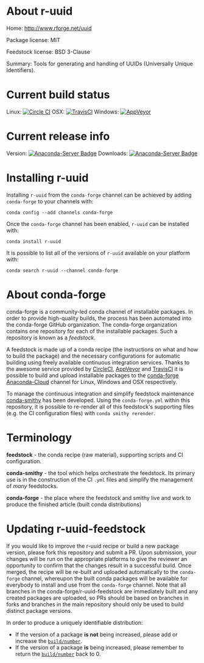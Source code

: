 About r-uuid
============

Home: http://www.rforge.net/uuid

Package license: MIT

Feedstock license: BSD 3-Clause

Summary: Tools for generating and handling of UUIDs (Universally Unique Identifiers).



Current build status
====================

Linux: [![Circle CI](https://circleci.com/gh/conda-forge/r-uuid-feedstock.svg?style=shield)](https://circleci.com/gh/conda-forge/r-uuid-feedstock)
OSX: [![TravisCI](https://travis-ci.org/conda-forge/r-uuid-feedstock.svg?branch=master)](https://travis-ci.org/conda-forge/r-uuid-feedstock)
Windows: [![AppVeyor](https://ci.appveyor.com/api/projects/status/github/conda-forge/r-uuid-feedstock?svg=True)](https://ci.appveyor.com/project/conda-forge/r-uuid-feedstock/branch/master)

Current release info
====================
Version: [![Anaconda-Server Badge](https://anaconda.org/conda-forge/r-uuid/badges/version.svg)](https://anaconda.org/conda-forge/r-uuid)
Downloads: [![Anaconda-Server Badge](https://anaconda.org/conda-forge/r-uuid/badges/downloads.svg)](https://anaconda.org/conda-forge/r-uuid)

Installing r-uuid
=================

Installing `r-uuid` from the `conda-forge` channel can be achieved by adding `conda-forge` to your channels with:

```
conda config --add channels conda-forge
```

Once the `conda-forge` channel has been enabled, `r-uuid` can be installed with:

```
conda install r-uuid
```

It is possible to list all of the versions of `r-uuid` available on your platform with:

```
conda search r-uuid --channel conda-forge
```


About conda-forge
=================

conda-forge is a community-led conda channel of installable packages.
In order to provide high-quality builds, the process has been automated into the
conda-forge GitHub organization. The conda-forge organization contains one repository
for each of the installable packages. Such a repository is known as a *feedstock*.

A feedstock is made up of a conda recipe (the instructions on what and how to build
the package) and the necessary configurations for automatic building using freely
available continuous integration services. Thanks to the awesome service provided by
[CircleCI](https://circleci.com/), [AppVeyor](http://www.appveyor.com/)
and [TravisCI](https://travis-ci.org/) it is possible to build and upload installable
packages to the [conda-forge](https://anaconda.org/conda-forge)
[Anaconda-Cloud](http://docs.anaconda.org/) channel for Linux, Windows and OSX respectively.

To manage the continuous integration and simplify feedstock maintenance
[conda-smithy](http://github.com/conda-forge/conda-smithy) has been developed.
Using the ``conda-forge.yml`` within this repository, it is possible to re-render all of
this feedstock's supporting files (e.g. the CI configuration files) with ``conda smithy rerender``.


Terminology
===========

**feedstock** - the conda recipe (raw material), supporting scripts and CI configuration.

**conda-smithy** - the tool which helps orchestrate the feedstock.
                   Its primary use is in the construction of the CI ``.yml`` files
                   and simplify the management of *many* feedstocks.

**conda-forge** - the place where the feedstock and smithy live and work to
                  produce the finished article (built conda distributions)


Updating r-uuid-feedstock
=========================

If you would like to improve the r-uuid recipe or build a new
package version, please fork this repository and submit a PR. Upon submission,
your changes will be run on the appropriate platforms to give the reviewer an
opportunity to confirm that the changes result in a successful build. Once
merged, the recipe will be re-built and uploaded automatically to the
`conda-forge` channel, whereupon the built conda packages will be available for
everybody to install and use from the `conda-forge` channel.
Note that all branches in the conda-forge/r-uuid-feedstock are
immediately built and any created packages are uploaded, so PRs should be based
on branches in forks and branches in the main repository should only be used to
build distinct package versions.

In order to produce a uniquely identifiable distribution:
 * If the version of a package **is not** being increased, please add or increase
   the [``build/number``](http://conda.pydata.org/docs/building/meta-yaml.html#build-number-and-string).
 * If the version of a package **is** being increased, please remember to return
   the [``build/number``](http://conda.pydata.org/docs/building/meta-yaml.html#build-number-and-string)
   back to 0.
